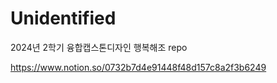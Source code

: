 # Unidentified
2024년 2학기 융합캡스톤디자인 행복해조 repo

https://www.notion.so/0732b7d4e91448f48d157c8a2f3b6249
